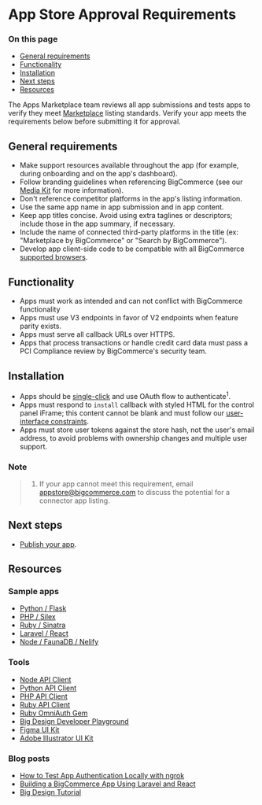 # App Store Approval Requirements

<div class="otp" id="no-index">

### On this page

- [General requirements](#general-requirements)
- [Functionality](#functionality)
- [Installation](#installation)
- [Next steps](#next-steps)
- [Resources](#resources)

</div>

The Apps Marketplace team reviews all app submissions and tests apps to verify they meet [Marketplace](https://www.bigcommerce.com/apps/) listing standards. Verify your app meets the requirements below before submitting it for approval.

## General requirements
- Make support resources available throughout the app (for example, during onboarding and on the app's dashboard).
- Follow branding guidelines when referencing BigCommerce (see our [Media Kit](https://www.bigcommerce.com/press/media-kit/) for more information).
- Don't reference competitor platforms in the app's listing information.
- Use the same app name in app submission and in app content.
- Keep app titles concise. Avoid using extra taglines or descriptors; include those in the app summary, if necessary.
- Include the name of connected third-party platforms in the title (ex: "Marketplace by BigCommerce" or "Search by BigCommerce").
- Develop app client-side code to be compatible with all BigCommerce [supported browsers](https://support.bigcommerce.com/s/article/Themes-Supported-Browsers).

## Functionality
- Apps must work as intended and can not conflict with BigCommerce functionality
- Apps must use V3 endpoints in favor of V2 endpoints when feature parity exists.
- Apps must serve all callback URLs over HTTPS.
- Apps that process transactions or handle credit card data must pass a PCI Compliance review by BigCommerce's security team.

## Installation
- Apps should be [single-click](https://developer.bigcommerce.com/api-docs/apps/guide/types-of-apps#single-click-apps) and use OAuth flow to authenticate<sup>1</sup>.
- Apps must respond to `install` callback with styled HTML for the control panel iFrame; this content cannot be blank and must follow our [user-interface constraints](https://developer.bigcommerce.com/api-docs/getting-started/building-apps-bigcommerce/building-apps#building-apps_user-interface-constraints).
- Apps must store user tokens against the store hash, not the user's email address, to avoid problems with ownership changes and multiple user support.

<div class="HubBlock--callout">
<div class="CalloutBlock--info">
<div class="HubBlock-content">

<!-- theme:  -->
### Note
> 1. If your app cannot meet this requirement, email <a href="mailto:appstore@bigcommerce.com">appstore@bigcommerce.com</a> to discuss the potential for a connector app listing.

</div>
</div>
</div>

## Next steps
* [Publish your app](https://developer.bigcommerce.com/api-docs/apps/guide/publish).


## Resources

### Sample apps
* [Python / Flask](https://github.com/bigcommerce/hello-world-app-python-flask)
* [PHP / Silex](https://github.com/bigcommerce/hello-world-app-php-silex)
* [Ruby / Sinatra](https://github.com/bigcommerce/hello-world-app-ruby-sinatra)
* [Laravel / React](https://github.com/bigcommerce/laravel-react-sample-app)
* [Node / FaunaDB / Nelify](https://github.com/bigcommerce/channels-app/)

### Tools
* [Node API Client](https://github.com/getconversio/node-bigcommerce)
* [Python API Client](https://github.com/bigcommerce/bigcommerce-api-python)
* [PHP API Client](https://github.com/bigcommerce/bigcommerce-api-php)
* [Ruby API Client](https://github.com/bigcommerce/bigcommerce-api-ruby)
* [Ruby OmniAuth Gem](https://github.com/bigcommerce/omniauth-bigcommerce)
* [Big Design Developer Playground](https://developer.bigcommerce.com/big-design/)
* [Figma UI Kit](https://www.figma.com/file/jTVuUkiZ1j3rux8WHG4IKK/BigDesign-UI-Kit?node-id=0%3A1/duplicate)
* [Adobe Illustrator UI Kit](https://design.bigcommerce.com/bigdesign-ui-kit)

### Blog posts
* [How to Test App Authentication Locally with ngrok](https://medium.com/bigcommerce-developer-blog/how-to-test-app-authentication-locally-with-ngrok-149150bfe4cf)
* [Building a BigCommerce App Using Laravel and React](https://medium.com/bigcommerce-developer-blog/building-a-bigcommerce-app-using-laravel-and-react-711ceceb5006)
* [Big Design Tutorial](https://medium.com/bigcommerce-developer-blog/bigdesign-build-native-looking-uis-with-the-bigcommerce-design-system-fb06a01a24f2)